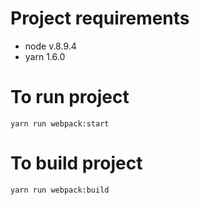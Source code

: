 # Project requirements

* node v.8.9.4
* yarn 1.6.0

# To run project
``` yarn run webpack:start ```

# To build project
``` yarn run webpack:build ```

